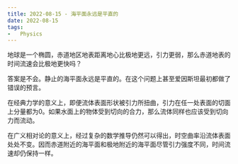 ```yaml
---
title: 2022-08-15 - 海平面永远是平直的
date: 2022-08-15
tags:
-   Physics
---
```


地球是一个椭圆，赤道地区地表距离地心比极地更远，引力更弱，那么赤道地表的时间流速会比极地更快吗？

答案是不会。静止的海平面永远是平直的。在这个问题上甚至爱因斯坦最初都做了错误的预言。

在经典力学的意义上，即便流体表面形状被引力所扭曲，引力在任一处表面的切面上分量都为0。如果水面上的物体受到切向的合力，那么流体同样也应该受到切向力而流动。

在广义相对论的意义上，经过复杂的数学推导仍然可以得出，时空曲率沿流体表面处处不变。因而赤道附近的海平面和极地附近的海平面尽管引力强度不同，时间流速却仍保持一样。
